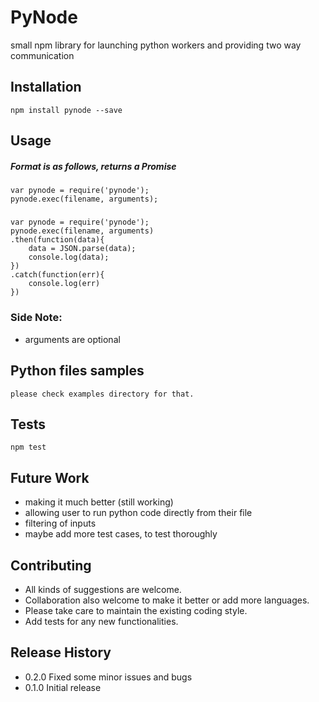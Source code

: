 PyNode
=========

small npm library for launching python workers and providing two way communication

## Installation

	npm install pynode --save

## Usage

##### Format is as follows, returns a Promise

	var pynode = require('pynode');
	pynode.exec(filename, arguments);

##### 
	
	var pynode = require('pynode');
	pynode.exec(filename, arguments)
	.then(function(data){
		data = JSON.parse(data);
		console.log(data);
	})
	.catch(function(err){
		console.log(err)
	})

### Side Note:

* arguments are optional

## Python files samples

	please check examples directory for that.


## Tests

	npm test

## Future Work

* making it much better (still working)
* allowing user to run python code directly from their file
* filtering of inputs
* maybe add more test cases, to test thoroughly

## Contributing

* All kinds of suggestions are welcome.
* Collaboration also welcome to make it better or add more languages.
* Please take care to maintain the existing coding style.
* Add tests for any new functionalities.

## Release History

* 0.2.0 Fixed some minor issues and bugs
* 0.1.0 Initial release